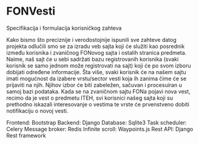 
# FONVesti

Specifikacija i formulacija korisničkog zahteva

Kako bismo što preciznije i verodostojnije ispunili sve zahteve datog projekta odlučili smo se za izradu veb sajta koji će služiti kao posrednik između korisnika i zvaničnog FONovog sajta i ostalih stranica predmeta. Naime, naš sajt će u sebi sadržati bazu registrovanih korisnika (svaki korisnik se samo jednom može registrovati na sajt) koji će po svom izboru dobijati određene informacije. Šta više, svaki korisnik će na našem sajtu imati mogućnost da izabere vrstu/sector vesti koja ih zanima čime će se prijaviti na njih. Njihov izbor će biti zabeležen, sačuvan i procesuiran u samoj bazi podataka. Kada se na zvaničnom sajtu FONa pojavi nova vest, recimo da je vest o predmetu ITEH, svi korisnici našeg sajta koji su prethodno iskazali interesovanje o vestima te vrste će prvenstveno dobiti notifikaciju o novoj vesti.


Frontend: Bootstrap
Backend: Django
Database: Sqlite3
Task scheduler: Celery
Message broker: Redis
Infinite scroll: Waypoints.js
Rest API: Django Rest framework